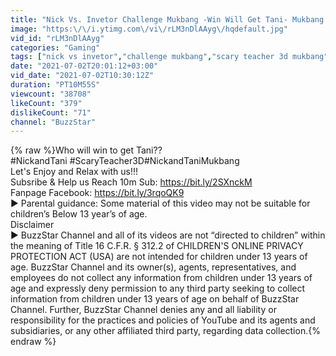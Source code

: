 ```yaml
---
title: "Nick Vs. Invetor Challenge Mukbang -Win Will Get Tani- Mukbang Animation -Scary Teacher 3D- BuzzStar"
image: "https:\/\/i.ytimg.com\/vi\/rLM3nDlAAyg\/hqdefault.jpg"
vid_id: "rLM3nDlAAyg"
categories: "Gaming"
tags: ["nick vs invetor","challenge mukbang","scary teacher 3d mukbang"]
date: "2021-07-02T20:01:12+03:00"
vid_date: "2021-07-02T10:30:12Z"
duration: "PT10M55S"
viewcount: "38708"
likeCount: "379"
dislikeCount: "71"
channel: "BuzzStar"
---
```

{% raw %}Who will win to get Tani??<br />#NickandTani​​ #ScaryTeacher3D​​​​​​​​​​​ #NickandTaniMukbang <br />Let's Enjoy and Relax with us!!!<br />Subsribe &amp; Help us Reach 10m Sub: <a rel="nofollow" target="blank" href="https://bit.ly/2SXnckM​​​​​">https://bit.ly/2SXnckM​​​​​</a><br />Fanpage Facebook: <a rel="nofollow" target="blank" href="https://bit.ly/3rqoQK9">https://bit.ly/3rqoQK9</a><br />► Parental guidance: Some material of this video may not be suitable for children’s Below 13 year’s of age.<br />Disclaimer <br />► BuzzStar Channel and all of its videos are not “directed to children” within the meaning of Title 16 C.F.R. § 312.2 of CHILDREN'S ONLINE PRIVACY PROTECTION ACT (USA) are not intended for children under 13 years of age. BuzzStar Channel and its owner(s), agents, representatives, and employees do not collect any information from children under 13 years of age and expressly deny permission to any third party seeking to collect information from children under 13 years of age on behalf of BuzzStar Channel. Further, BuzzStar Channel denies any and all liability or responsibility for the practices and policies of YouTube and its agents and subsidiaries, or any other affiliated third party, regarding data collection.{% endraw %}
